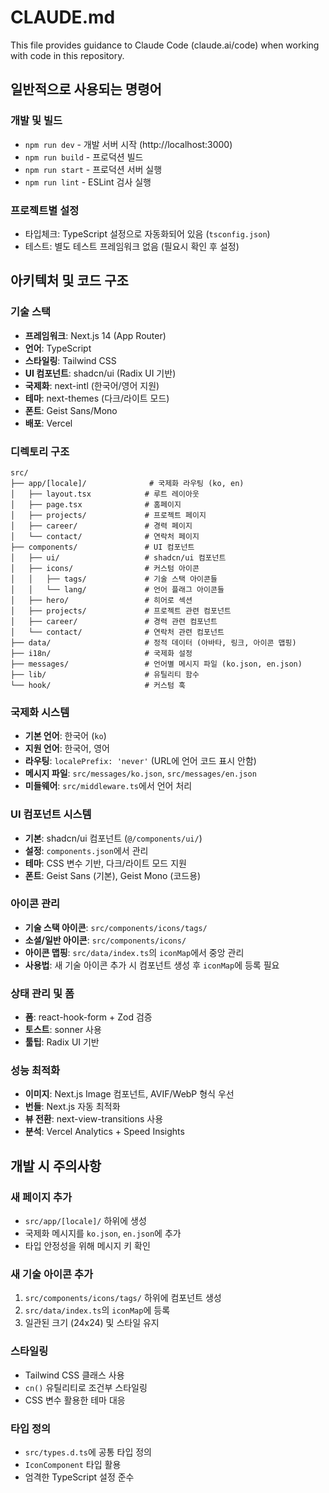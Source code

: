 # CLAUDE.md

This file provides guidance to Claude Code (claude.ai/code) when working with code in this repository.

## 일반적으로 사용되는 명령어

### 개발 및 빌드
- `npm run dev` - 개발 서버 시작 (http://localhost:3000)
- `npm run build` - 프로덕션 빌드
- `npm run start` - 프로덕션 서버 실행
- `npm run lint` - ESLint 검사 실행

### 프로젝트별 설정
- 타입체크: TypeScript 설정으로 자동화되어 있음 (`tsconfig.json`)
- 테스트: 별도 테스트 프레임워크 없음 (필요시 확인 후 설정)

## 아키텍처 및 코드 구조

### 기술 스택
- **프레임워크**: Next.js 14 (App Router)
- **언어**: TypeScript
- **스타일링**: Tailwind CSS
- **UI 컴포넌트**: shadcn/ui (Radix UI 기반)
- **국제화**: next-intl (한국어/영어 지원)
- **테마**: next-themes (다크/라이트 모드)
- **폰트**: Geist Sans/Mono
- **배포**: Vercel

### 디렉토리 구조
```
src/
├── app/[locale]/              # 국제화 라우팅 (ko, en)
│   ├── layout.tsx            # 루트 레이아웃
│   ├── page.tsx              # 홈페이지
│   ├── projects/             # 프로젝트 페이지
│   ├── career/               # 경력 페이지
│   └── contact/              # 연락처 페이지
├── components/               # UI 컴포넌트
│   ├── ui/                   # shadcn/ui 컴포넌트
│   ├── icons/                # 커스텀 아이콘
│   │   ├── tags/             # 기술 스택 아이콘들
│   │   └── lang/             # 언어 플래그 아이콘들
│   ├── hero/                 # 히어로 섹션
│   ├── projects/             # 프로젝트 관련 컴포넌트
│   ├── career/               # 경력 관련 컴포넌트
│   └── contact/              # 연락처 관련 컴포넌트
├── data/                     # 정적 데이터 (아바타, 링크, 아이콘 맵핑)
├── i18n/                     # 국제화 설정
├── messages/                 # 언어별 메시지 파일 (ko.json, en.json)
├── lib/                      # 유틸리티 함수
└── hook/                     # 커스텀 훅
```

### 국제화 시스템
- **기본 언어**: 한국어 (`ko`)
- **지원 언어**: 한국어, 영어
- **라우팅**: `localePrefix: 'never'` (URL에 언어 코드 표시 안함)
- **메시지 파일**: `src/messages/ko.json`, `src/messages/en.json`
- **미들웨어**: `src/middleware.ts`에서 언어 처리

### UI 컴포넌트 시스템
- **기본**: shadcn/ui 컴포넌트 (`@/components/ui/`)
- **설정**: `components.json`에서 관리
- **테마**: CSS 변수 기반, 다크/라이트 모드 지원
- **폰트**: Geist Sans (기본), Geist Mono (코드용)

### 아이콘 관리
- **기술 스택 아이콘**: `src/components/icons/tags/`
- **소셜/일반 아이콘**: `src/components/icons/`
- **아이콘 맵핑**: `src/data/index.ts`의 `iconMap`에서 중앙 관리
- **사용법**: 새 기술 아이콘 추가 시 컴포넌트 생성 후 `iconMap`에 등록 필요

### 상태 관리 및 폼
- **폼**: react-hook-form + Zod 검증
- **토스트**: sonner 사용
- **툴팁**: Radix UI 기반

### 성능 최적화
- **이미지**: Next.js Image 컴포넌트, AVIF/WebP 형식 우선
- **번들**: Next.js 자동 최적화
- **뷰 전환**: next-view-transitions 사용
- **분석**: Vercel Analytics + Speed Insights

## 개발 시 주의사항

### 새 페이지 추가
- `src/app/[locale]/` 하위에 생성
- 국제화 메시지를 `ko.json`, `en.json`에 추가
- 타입 안정성을 위해 메시지 키 확인

### 새 기술 아이콘 추가
1. `src/components/icons/tags/` 하위에 컴포넌트 생성
2. `src/data/index.ts`의 `iconMap`에 등록
3. 일관된 크기 (24x24) 및 스타일 유지

### 스타일링
- Tailwind CSS 클래스 사용
- `cn()` 유틸리티로 조건부 스타일링
- CSS 변수 활용한 테마 대응

### 타입 정의
- `src/types.d.ts`에 공통 타입 정의
- `IconComponent` 타입 활용
- 엄격한 TypeScript 설정 준수